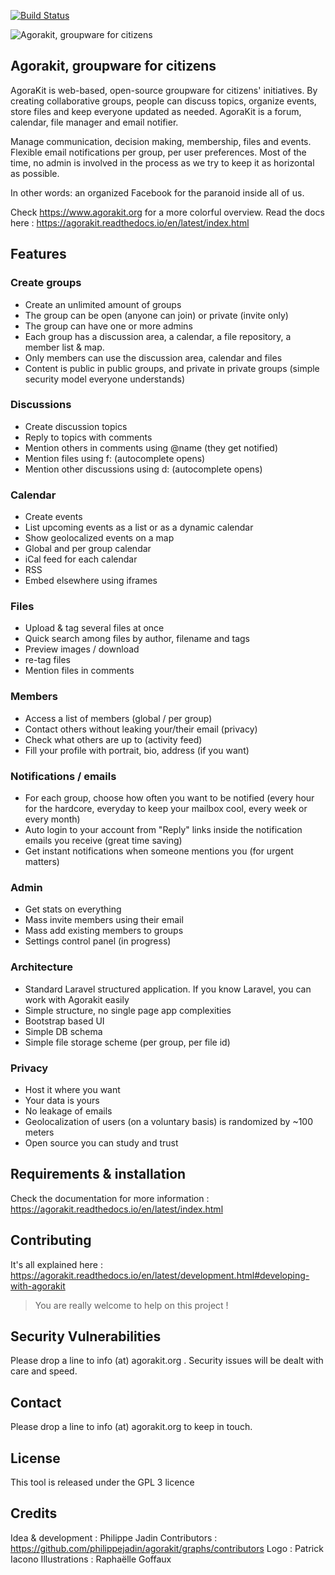 [![Build Status](https://travis-ci.org/philippejadin/agorakit.svg?branch=master)](https://travis-ci.org/philippejadin/agorakit)

![Agorakit, groupware for citizens](https://raw.githubusercontent.com/philippejadin/agorakit-website/master/agorakit-banner.png)

## Agorakit, groupware for citizens

AgoraKit is web-based, open-source groupware for citizens' initiatives. By creating collaborative groups, people can discuss topics, organize events, store files and keep everyone updated as needed. AgoraKit is a forum, calendar, file manager and email notifier.

Manage communication, decision making, membership, files and events. Flexible email notifications per group, per user preferences. Most of the time, no admin is involved in the process as we try to keep it as horizontal as possible.

In other words: an organized Facebook for the paranoid inside all of us.

Check https://www.agorakit.org for a more colorful overview.
Read the docs here : https://agorakit.readthedocs.io/en/latest/index.html

## Features

### Create groups
- Create an unlimited amount of groups
- The group can be open (anyone can join) or private (invite only)
- The group can have one or more admins
- Each group has a discussion area, a calendar, a file repository, a member list & map.
- Only members can use the discussion area, calendar and files
- Content is public in public groups, and private in private groups (simple security model everyone understands)

### Discussions
- Create discussion topics
- Reply to topics with comments
- Mention others in comments using @name (they get notified)
- Mention files using f: (autocomplete opens)
- Mention other discussions using d: (autocomplete opens)

### Calendar
- Create events
- List upcoming events as a list or as a dynamic calendar
- Show geolocalized events on a map
- Global and per group calendar
- iCal feed for each calendar
- RSS
- Embed elsewhere using iframes

### Files
- Upload & tag several files at once
- Quick search among files by author, filename and tags
- Preview images / download
- re-tag files
- Mention files in comments

### Members
- Access a list of members (global / per group)
- Contact others without leaking your/their email (privacy)
- Check what others are up to (activity feed)
- Fill your profile with portrait, bio, address (if you want)

### Notifications / emails
- For each group, choose how often you want to be notified (every hour for the hardcore, everyday to keep your mailbox cool, every week or every month)
- Auto login to your account from "Reply" links inside the notification emails you receive (great time saving)
- Get instant notifications when someone mentions you (for urgent matters)

### Admin
- Get stats on everything
- Mass invite members using their email
- Mass add existing members to groups
- Settings control panel (in progress)

### Architecture
- Standard Laravel structured application. If you know Laravel, you can work with Agorakit easily
- Simple structure, no single page app complexities
- Bootstrap based UI
- Simple DB schema
- Simple file storage scheme (per group, per file id)

### Privacy
- Host it where you want
- Your data is yours
- No leakage of emails
- Geolocalization of users (on a voluntary basis) is randomized by ~100 meters
- Open source you can study and trust



## Requirements & installation
Check the documentation for more information : https://agorakit.readthedocs.io/en/latest/index.html


## Contributing
It's all explained here : https://agorakit.readthedocs.io/en/latest/development.html#developing-with-agorakit

> You are really welcome to help on this project !


## Security Vulnerabilities
Please drop a line to info (at) agorakit.org . Security issues will be dealt with care and speed.


## Contact
Please drop a line to info (at) agorakit.org to keep in touch.


## License
This tool is released under the GPL 3 licence


## Credits
Idea & development : Philippe Jadin
Contributors : https://github.com/philippejadin/agorakit/graphs/contributors
Logo : Patrick Iacono
Illustrations : Raphaëlle Goffaux
<!--stackedit_data:
eyJoaXN0b3J5IjpbLTE5NDcxNjg1MjZdfQ==
-->
